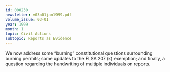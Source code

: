 ```yaml
---
id: 000230
newsletter: v03n01jan1999.pdf
volume_issue: 03-01
year: 1999
month: 1
topic: Civil Actions
subtopic: Reports as Evidence
---
```


We now address some “burning” constitutional questions surrounding burning permits; some updates to the FLSA 207 (k) exemption; and finally, a question regarding the handwriting of multiple individuals on reports.